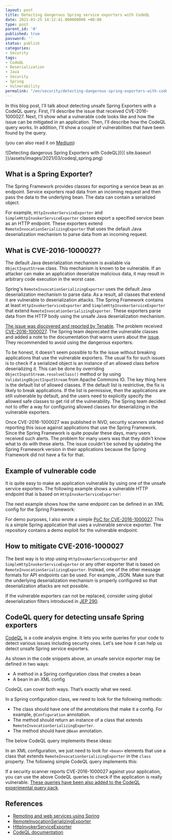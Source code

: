 ```yaml
---
layout: post
title: Detecting dangerous Spring service exporters with CodeQL
date: 2021-03-25 14:12:41.000000000 +00:00
type: post
parent_id: '0'
published: true
password: ''
status: publish
categories:
- Security
tags:
- CodeQL
- Deserialization
- Java
- Security
- Spring
- Vulnerability
permalink: "/en/security/detecting-dangerous-spring-exporters-with-codeql.html"
---
```

In this blog post, I'll talk about detecting unsafe Spring Exporters with a CodeQL query. First, I'll describe the issue that received CVE-2016-1000027. Next, I'll show what a vulnerable code looks like and how the issue can be mitigated in an application. Then, I'll describe how the CodeQL query works. In addition, I'll show a couple of vulnerabilities that have been found by the query.

(you can also read it on [Medium](https://infosecwriteups.com/detect-dangerous-spring-service-exporters-with-codeql-c3c800b7b2de))

![Detecting dangerous Spring Exporters with CodeQL]({{ site.baseurl }}/assets/images/2021/03/codeql_spring.png)

  
  


## What is a Spring Exporter?

The Spring Framework provides classes for exporting a service bean as an endpoint. Service exporters read data from an incoming request and then pass the data to the underlying bean. The data can contain a serialized object.

For example, `HttpInvokerServiceExporter` and `SimpleHttpInvokerServiceExporter` classes export a specified service bean as an HTTP endpoint. These exporters extend `RemoteInvocationSerializingExporter` that uses the default Java deserialization mechanism to parse data from an incoming request.

## What is CVE-2016-1000027?

The default Java deserialization mechanism is available via `ObjectInputStream` class. This mechanism is known to be vulnerable. If an attacker can make an application deserialize malicious data, it may result in arbitrary code execution in the worst case.

Spring's `RemoteInvocationSerializingExporter` uses the default Java deserialization mechanism to parse data. As a result, all classes that extend it are vulnerable to deserialization attacks. The Spring Framework contains at least `HttpInvokerServiceExporter` and `SimpleHttpInvokerServiceExporter` that extend `RemoteInvocationSerializingExporter`. These exporters parse data from the HTTP body using the unsafe Java deserialization mechanism.

[The issue was discovered and reported by Tenable](https://www.tenable.com/security/research/tra-2016-20). The problem received [CVE-2016-1000027](https://nvd.nist.gov/vuln/detail/CVE-2016-1000027). The Spring team deprecated the vulnerable classes and added a note to the documentation that warns users about the [issue](https://github.com/spring-projects/spring-framework/issues/24434). They recommended to avoid using the dangerous exporters.

To be honest, it doesn't seem possible to fix the issue without breaking applications that use the vulnerable exporters. The usual fix for such issues is to check if a serialized object is an instance of an allowed class before deserializing it. This can be done by overriding `ObjectInputStream.resolveClass()` method or by using `ValidatingObjectInputStream` from Apache Commons IO. The key thing here is the default list of allowed classes. If the default list is restrictive, the fix is likely to break applications. If the list is permissive, then the applications are still vulnerable by default, and the users need to explicitly specify the allowed safe classes to get rid of the vulnerability. The Spring team decided not to offer a way for configuring allowed classes for deserializing in the vulnerable exporters.

Once CVE-2016-1000027 was published in NVD, security scanners started reporting this issue against applications that use the Spring Framework. Since the Spring Framework is quite popular these days, many users received such alerts. The problem for many users was that they didn't know what to do with these alerts. The issue couldn't be solved by updating the Spring Framework version in their applications because the Spring Framework did not have a fix for that.

## Example of vulnerable code

It is quite easy to make an application vulnerable by using one of the unsafe service exporters. The following example shows a vulnerable HTTP endpoint that is based on `HttpInvokerServiceExporter`:

 
<script src="https://gist.github.com/artem-smotrakov/8f9d666cc58ccff9dd50d42a3cc1d68d.js"></script>  


The next example shows how the same endpoint can be defined in an XML config for the Spring Framework:

 
<script src="https://gist.github.com/artem-smotrakov/5ea4d67c9ee5ecb51cbfc591a383df89.js"></script>  


For demo purposes, I also wrote a simple [PoC for CVE-2016-1000027](https://github.com/artem-smotrakov/cve-2016-1000027-poc). This is a simple Spring application that uses a vulnerable service exporter. The repository contains a demo exploit for the vulnerable endpoint.

## How to mitigate CVE-2016-1000027

The best way is to stop using `HttpInvokerServiceExporter` and `SimpleHttpInvokerServiceExporter` or any other exporter that is based on `RemoteInvocationSerializingExporter`. Instead, one of the other message formats for API endpoints can be used. For example, JSON. Make sure that the underlying deserialization mechanism is properly configured so that deserialization attacks are not possible.

If the vulnerable exporters can not be replaced, consider using global deserialization filters introduced in [JEP 290](https://openjdk.java.net/jeps/290).

## CodeQL query for detecting unsafe Spring exporters

[CodeQL](https://securitylab.github.com/tools/codeql) is a code analysis engine. It lets you write queries for your code to detect various issues including security ones. Let's see how it can help us detect unsafe Spring service exporters.

As shown in the code snippets above, an unsafe service exporter may be defined in two ways:

- A method in a Spring configuration class that creates a bean
- A bean in an XML config

CodeQL can cover both ways. That’s exactly what we need.

In a Spring configuration class, we need to look for the following methods:

- The class should have one of the annotations that make it a config. For example, `@Configuration` annotation.
- The method should return an instance of a class that extends `RemoteInvocationSerializingExporter`.
- The method should have `@Bean` annotation.

The below CodeQL query implements these ideas:

 
<script src="https://gist.github.com/artem-smotrakov/0889c86b2e33a4fd092ca9e5769c53a4.js"></script>  


In an XML configuration, we just need to look for `<bean>` elements that use a class that extends `RemoteInvocationSerializingExporter` in the `class` property. The following simple CodeQL query implements this:

 
<script src="https://gist.github.com/artem-smotrakov/fd504f83eb1559924d358ed173b1a184.js"></script>  


If a security scanner reports CVE-2016-1000027 against your application, you can use the above CodeQL queries to check if the application is really vulnerable. [These queries have been also added to the CodeQL experimental query pack](https://github.com/github/codeql/pull/5260).

## References

- [Remoting and web services using Spring](https://docs.spring.io/spring-framework/docs/2.0.x/reference/remoting.html)
- [RemoteInvocationSerializingExporter](https://docs.spring.io/spring-framework/docs/current/javadoc-api/org/springframework/remoting/rmi/RemoteInvocationSerializingExporter.html)
- [HttpInvokerServiceExporter](https://docs.spring.io/spring-framework/docs/current/javadoc-api/org/springframework/remoting/httpinvoker/HttpInvokerServiceExporter.html)
- [CodeQL documentation](https://codeql.github.com/docs/)

